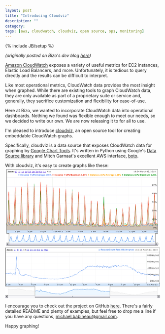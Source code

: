 ```yaml
---
layout: post
title: "Introducing Cloudviz"
description: ""
category: 
tags: [aws, cloudwatch, cloudviz, open source, ops, monitoring]
---
```

{% include JB/setup %}

*(originally posted on Bizo's dev blog [here](http://dev.bizo.com/2010/03/introducing-cloudviz.html))*

[Amazon CloudWatch](http://aws.amazon.com/cloudwatch/) exposes a variety of useful metrics for EC2 instances, Elastic Load Balancers, and more. Unfortunately, it is tedious to query directly and the results can be difficult to interpret.

Like most operational metrics, CloudWatch data provides the most insight when graphed. While there are existing tools to graph CloudWatch data, they are only available as part of a proprietary suite or service and, generally, they sacrifice customization and flexibility for ease-of-use.

Here at Bizo, we wanted to incorporate CloudWatch data into operational dashboards. Nothing we found was flexible enough to meet our needs, so we decided to write our own. We are now releasing it to for all to use.

I'm pleased to introduce [cloudviz](http://github.com/mbabineau/cloudviz), an open source tool for creating embeddable CloudWatch graphs.

Specifically, cloudviz is a data source that exposes CloudWatch data for graphing by [Google Chart Tools](https://developers.google.com/chart/). It's written in Python using Google's [Data Source library](https://developers.google.com/chart/interactive/docs/dev/gviz_api_lib) and Mitch Garnaat's excellent AWS interface, [boto](http://code.google.com/p/boto).

With cloudviz, it's easy to create graphs like these:
![example host cpu](/img/cloudviz-example-hosts-cpu.png)
![example elb request count](/img/cloudviz-example-elb-requestcount.png)

I encourage you to check out the project on GitHub [here](http://github.com/mbabineau/cloudviz). There's a fairly detailed README and plenty of examples, but feel free to drop me a line if you have any questions, [michael.babineau@gmail.com](michael.babineau@gmail.com).

Happy graphing!